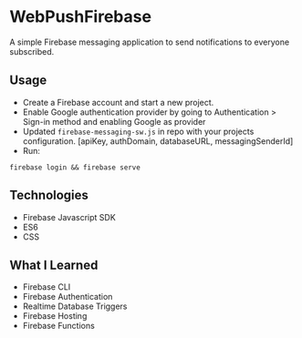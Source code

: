 # WebPushFirebase

A simple Firebase messaging application to send notifications to everyone subscribed.

## Usage

* Create a Firebase account and start a new project.
* Enable Google authentication provider by going to Authentication > Sign-in method and enabling Google as provider
* Updated `firebase-messaging-sw.js` in repo with your projects configuration. [apiKey, authDomain, databaseURL, messagingSenderId]
* Run:
```
firebase login && firebase serve
```

## Technologies

* Firebase Javascript SDK
* ES6
* CSS


## What I Learned

* Firebase CLI
* Firebase Authentication
* Realtime Database Triggers
* Firebase Hosting
* Firebase Functions